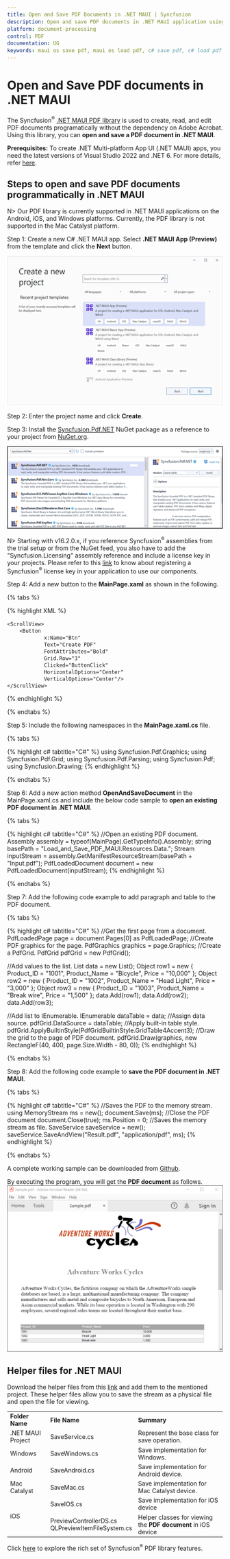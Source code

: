 ```yaml
---
title: Open and Save PDF Documents in .NET MAUI | Syncfusion
description: Open and save PDF documents in .NET MAUI application using Syncfusion .NET Core PDF library without the dependency of Adobe Acrobat.
platform: document-processing
control: PDF
documentation: UG
keywords: maui os save pdf, maui os load pdf, c# save pdf, c# load pdf
---
```


# Open and Save PDF documents in .NET MAUI

The Syncfusion<sup>&reg;</sup> [.NET MAUI PDF library](https://www.syncfusion.com/document-processing/pdf-framework/maui/pdf-library) is used to create, read, and edit PDF documents programatically without the dependency on Adobe Acrobat. Using this library, you can **open and save a PDF document in .NET MAUI**.

**Prerequisites:**
To create .NET Multi-platform App UI (.NET MAUI) apps, you need the latest versions of Visual Studio 2022 and .NET 6. For more details, refer [here](https://learn.microsoft.com/en-us/dotnet/maui/get-started/installation?view=net-maui-7.0&tabs=vswin).

## Steps to open and save PDF documents programmatically in .NET MAUI

N> Our PDF library is currently supported in .NET MAUI applications on the Android, iOS, and Windows platforms. Currently, the PDF library is not supported in the Mac Catalyst platform.

Step 1: Create a new C# .NET MAUI app. Select **.NET MAUI App (Preview)** from the template and click the **Next** button.

![.NET MAUI App](Images/MAUI_App.png)

Step 2: Enter the project name and click **Create**.

Step 3: Install the [Syncfusion.Pdf.NET](https://www.nuget.org/packages/Syncfusion.Pdf.NET) NuGet package as a reference to your project from [NuGet.org](https://www.nuget.org/).

![.NET MAUI NuGet package](Images/NET_NuGet_Package.png)

N> Starting with v16.2.0.x, if you reference Syncfusion<sup>&reg;</sup> assemblies from the trial setup or from the NuGet feed, you also have to add the "Syncfusion.Licensing" assembly reference and include a license key in your projects. Please refer to this [link](https://help.syncfusion.com/common/essential-studio/licensing/overview) to know about registering a Syncfusion<sup>&reg;</sup> license key in your application to use our components.

Step 4: Add a new button to the **MainPage.xaml** as shown in the following.

{% tabs %}

{% highlight XML %}
<ContentPage xmlns="http://schemas.microsoft.com/dotnet/2021/maui"
             xmlns:x="http://schemas.microsoft.com/winfx/2009/xaml"
             x:Class="Load_and_Save_PDF_MAUI.MainPage">

    <ScrollView>
        <Button
                x:Name="Btn"
                Text="Create PDF"
                FontAttributes="Bold"
                Grid.Row="3"
                Clicked="ButtonClick"
                HorizontalOptions="Center"
                VerticalOptions="Center"/>
    </ScrollView>

</ContentPage>
{% endhighlight %}

{% endtabs %}

Step 5: Include the following namespaces in the **MainPage.xaml.cs** file.

{% tabs %}

{% highlight c# tabtitle="C#" %}
using Syncfusion.Pdf.Graphics;
using Syncfusion.Pdf.Grid;
using Syncfusion.Pdf.Parsing;
using Syncfusion.Pdf;
using Syncfusion.Drawing;
{% endhighlight %}

{% endtabs %}

Step 6: Add a new action method **OpenAndSaveDocument** in the MainPage.xaml.cs and include the below code sample to **open an existing PDF document in .NET MAUI**.

{% tabs %}

{% highlight c# tabtitle="C#" %}
//Open an existing PDF document.
Assembly assembly = typeof(MainPage).GetTypeInfo().Assembly;
string basePath = "Load_and_Save_PDF_MAUI.Resources.Data.";
Stream inputStream = assembly.GetManifestResourceStream(basePath + "Input.pdf");
PdfLoadedDocument document = new PdfLoadedDocument(inputStream);
{% endhighlight %}

{% endtabs %}

Step 7: Add the following code example to add paragraph and table to the PDF document.

{% tabs %}

{% highlight c# tabtitle="C#" %}
//Get the first page from a document.
PdfLoadedPage page = document.Pages[0] as PdfLoadedPage;
//Create PDF graphics for the page.
PdfGraphics graphics = page.Graphics;
//Create a PdfGrid.
PdfGrid pdfGrid = new PdfGrid();

//Add values to the list.
List<object> data = new List<object>();
Object row1 = new { Product_ID = "1001", Product_Name = "Bicycle", Price = "10,000" };
Object row2 = new { Product_ID = "1002", Product_Name = "Head Light", Price = "3,000" };
Object row3 = new { Product_ID = "1003", Product_Name = "Break wire", Price = "1,500" };
data.Add(row1);
data.Add(row2);
data.Add(row3);

//Add list to IEnumerable.
IEnumerable<object> dataTable = data;
//Assign data source.
pdfGrid.DataSource = dataTable;
//Apply built-in table style.
pdfGrid.ApplyBuiltinStyle(PdfGridBuiltinStyle.GridTable4Accent3);
//Draw the grid to the page of PDF document.
pdfGrid.Draw(graphics, new RectangleF(40, 400, page.Size.Width - 80, 0));
{% endhighlight %}

{% endtabs %}

Step 8: Add the following code example to **save the PDF document in .NET MAUI**.

{% tabs %}

{% highlight c# tabtitle="C#" %}
//Saves the PDF to the memory stream.
using MemoryStream ms = new();
document.Save(ms);
//Close the PDF document
document.Close(true);
ms.Position = 0;
//Saves the memory stream as file.
SaveService saveService = new();
saveService.SaveAndView("Result.pdf", "application/pdf", ms);
{% endhighlight %}

{% endtabs %}

A complete working sample can be downloaded from [Github](https://github.com/SyncfusionExamples/PDF-Examples/tree/master/Open%20and%20Save%20PDF%20document/.NET%20MAUI/Load_and_Save_PDF_MAUI).

By executing the program, you will get the **PDF document** as follows.
![.NET MAUI output PDF document](Images/Open_and_save_output.png)

## Helper files for .NET MAUI

Download the helper files from this [link](https://www.syncfusion.com/downloads/support/directtrac/general/ze/Helper_files-1664336865?_ga=2.61942826.782463986.1686541355-97077949.1681102104) and add them to the mentioned project. These helper files allow you to save the stream as a physical file and open the file for viewing.

<table>
  <tr>
  <td>
    <b>Folder Name</b>
  </td>
  <td>
    <b>File Name</b>
  </td>
  <td>
    <b>Summary</b>
  </td>
  </tr>
  <tr>
  <td>
    .NET MAUI Project
  </td>
  <td>
    SaveService.cs
  </td>
  <td>Represent the base class for save operation.
  </td>
  </tr>
  <tr>
  <td>
    Windows
  </td>
  <td>
    SaveWindows.cs
  </td>
  <td>Save implementation for Windows.
  </td>
  </tr>
  <tr>
  <td>
    Android
  </td>
  <td>
    SaveAndroid.cs
  </td>
  <td>Save implementation for Android device.
  </td>
  </tr>
  <tr>
  <td>
    Mac Catalyst
  </td>
  <td>
    SaveMac.cs
  </td>
  <td>Save implementation for Mac Catalyst device.
  </td>
  </tr>
  <tr>
  <td rowspan="2">
    iOS
  </td>
  <td>
    SaveIOS.cs
  </td>
  <td>
    Save implementation for iOS device
  </td>
  </tr>
  <tr>
  <td>
    PreviewControllerDS.cs<br/>QLPreviewItemFileSystem.cs
  </td>
  <td>
    Helper classes for viewing the <b>PDF document</b> in iOS device
  </td>
  </tr>
</table>

Click [here](https://www.syncfusion.com/document-processing/pdf-framework/maui) to explore the rich set of Syncfusion<sup>&reg;</sup> PDF library features.


